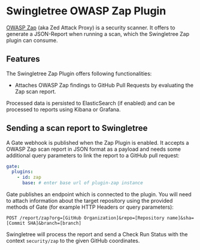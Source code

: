 # Swingletree OWASP Zap Plugin

[OWASP Zap][zap] (aka Zed Attack Proxy) is a security scanner. It offers to generate a JSON-Report when running a scan, which the Swingletree Zap plugin can consume.

## Features

The Swingletree Zap Plugin offers following functionalities:

* Attaches OWASP Zap findings to GitHub Pull Requests by evaluating the Zap scan report.

Processed data is persisted to ElasticSearch (if enabled) and can be processed to reports using Kibana or Grafana.

## Sending a scan report to Swingletree

A Gate webhook is published when the Zap Plugin is enabled.
It accepts a OWASP Zap scan report in JSON format as a payload and needs some additional query parameters to link the report to a GitHub pull request:

```yaml
gate:
  plugins:
    - id: zap
      base: # enter base url of plugin-zap instance
```

Gate publishes an endpoint which is connected to the plugin. You will need to attach information about the target repository using the provided methods of Gate (for example HTTP Headers or query parameters):

```
POST /report/zap?org=[GitHub Organization]&repo=[Repository name]&sha=[Commit SHA]&branch=[branch]
```

Swingletree will process the report and send a Check Run Status with the context `security/zap` to the given GitHub coordinates.

[zap]: https://www.owasp.org/index.php/OWASP_Zed_Attack_Proxy_Project
